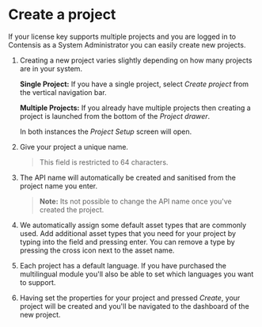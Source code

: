 # Create a project

If your license key supports multiple projects and you are logged in to Contensis as a System Administrator you can easily create new projects.

1. Creating a new project varies slightly depending on how many projects are in your system.

	**Single Project:** If you have a single project, select *Create project* from the vertical navigation bar.

	**Multiple Projects:** If you already have multiple projects then creating a project is launched from the bottom of the *Project drawer*.

	In both instances the *Project Setup* screen will open.

2. Give your project a unique name.

	> This field is restricted to 64 characters.

3. The API name will automatically be created and sanitised from the project name you enter.

	> **Note:** Its not possible to change the API name once you've created the project.

4. We automatically assign some default asset types that are commonly used. Add additional asset types that you need for your project by typing into the field and pressing enter. You can remove a type by pressing the cross icon next to the asset name.

5. Each project has a default language. If you have purchased the multilingual module you'll also be able to set which languages you want to support.

6. Having set the properties for your project and pressed *Create*, your project will be created and you'll be navigated to the dashboard of the new project.
